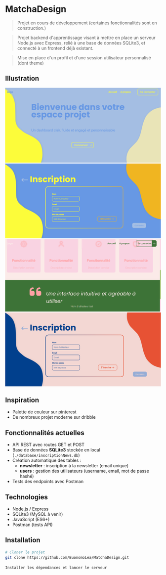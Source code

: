 # MatchaDesign

> Projet en cours de développement (certaines fonctionnalités sont en construction.)

> Projet backend d'apprentissage visant à mettre en place un serveur Node.js avec Express, relié à une base de données SQLite3, et connecté à un frontend déjà existant.

> Mise en place d'un profil et d'une session utilisateur personnalisé (dont theme)

## Illustration

![Capture 1](public/img/illustration/103340.png)
![Capture 2](public/img/illustration/103356.png)
![Capture 3](public/img/illustration/104020.png)
![Capture 4](public/img/illustration/104115.png)

## Inspiration 
- Palette de couleur sur pinterest
- De nombreux projet moderne sur dribble

## Fonctionnalités actuelles
- API REST avec routes GET et POST
- Base de données **SQLite3** stockée en local (`./database/inscriptionNews.db`)
- Création automatique des tables :
  - **newsletter** : inscription à la newsletter (email unique)
  - **users** : gestion des utilisateurs (username, email, mot de passe hashé)
- Tests des endpoints avec Postman

## Technologies
- Node.js / Express
- SQLite3 (MySQL à venir)
- JavaScript (ES6+)
- Postman (tests API)

## Installation
```bash
# Cloner le projet
git clone https://github.com/BuonomoLea/MatchaDesign.git

Installer les dépendances et lancer le serveur
